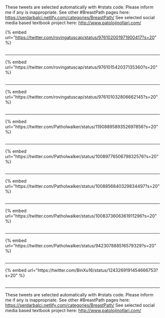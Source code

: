

These tweets are selected automatically with #rstats code. Please inform me if any is inappropriate.
See other #BreastPath pages here: https://serdarbalci.netlify.com/categories/BreastPath/ 
See selected social media based textbook project here: http://www.patolojinotlari.com/

{% embed url="https://twitter.com/rovingatuscap/status/976102001971900417?s=20" %}<br>
<br>
<hr>
{% embed url="https://twitter.com/rovingatuscap/status/976101542037135360?s=20" %}<br>
<br>
<hr>
{% embed url="https://twitter.com/rovingatuscap/status/976101032806662145?s=20" %}<br>
<br>
<hr>
{% embed url="https://twitter.com/Patholwalker/status/1190889589352697856?s=20" %}<br>
<br>
<hr>
{% embed url="https://twitter.com/Patholwalker/status/1008977650679832576?s=20" %}<br>
<br>
<hr>
{% embed url="https://twitter.com/Patholwalker/status/1008856840329834497?s=20" %}<br>
<br>
<hr>
{% embed url="https://twitter.com/Patholwalker/status/1008373606361911296?s=20" %}<br>
<br>
<hr>
{% embed url="https://twitter.com/Patholwalker/status/942307888516579329?s=20" %}<br>
<br>
<hr>
{% embed url="https://twitter.com/BinXu16/status/1243269191454666753?s=20" %}<br>
<br>
<hr>


These tweets are selected automatically with #rstats code. Please inform me if any is inappropriate.
See other #BreastPath pages here: https://serdarbalci.netlify.com/categories/BreastPath/ 
See selected social media based textbook project here: http://www.patolojinotlari.com/
